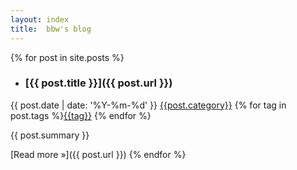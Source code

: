 ```yaml
---
layout: index
title:  bbw's blog
---
```


{% for post in site.posts %}
- ### [{{ post.title }}]({{ post.url }})
<i class="fa fa-calendar "></i> <time >{{ post.date | date: '%Y-%m-%d' }}</time>
<i class="fa fa-folder-o"></i>[{{post.category}}](/categories.html#{{post.category}})
<i class="fa fa-tags"></i>
{% for tag in post.tags %}[{{tag}}](/tags.html#{{tag}}) {% endfor %}

  {{ post.summary }}

  [Read more &raquo;]({{ post.url }})
{% endfor %}
